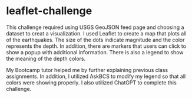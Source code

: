 # leaflet-challenge
This challenge required using USGS GeoJSON feed page and choosing a dataset to creat a visualization. I used Leaflet to create a map that plots all of the earthquakes. The size of the dots indicate magnitude and the color represents the depth. In addition, there are markers that users can click to show a popup with additional information. There is also a legend to show the meaning of the depth colors. 

My Bootcamp tutor helped me by further explaining previous class assignments. In addition, I utilized AskBCS to modify my legend so that all colors were showing properly. I also utilized ChatGPT to complete this challenge. 
